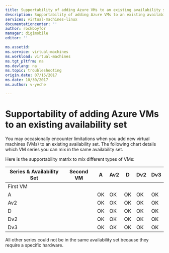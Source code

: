 ```yaml
---
title: Supportability of adding Azure VMs to an existing availability set | Azure
description: Supportability of adding Azure VMs to an existing availability set.
services: virtual-machines-linux
documentationcenter: ''
author: rockboyfor
manager: digimobile
editor: ''

ms.assetid: 
ms.service: virtual-machines
ms.workload: virtual-machines
ms.tgt_pltfrm: na
ms.devlang: na
ms.topic: troubleshooting
origin.date: 07/15/2017
ms.date: 10/30/2017
ms.author: v-yeche

---
```

# Supportability of adding Azure VMs to an existing availability set

You may occasionally encounter limitations when you add new virtual machines (VMs) to an existing availability set. The following chart details which VM series you can mix in the same availability set.

Here is the supportability matrix to mix different types of VMs:

Series & Availability Set|Second VM|A|Av2|D|Dv2|Dv3|
|---|---|---|---|---|---|---|
|First VM|||||||
|A||OK|OK|OK|OK|OK|
|Av2||OK|OK|OK|OK|OK|
|D||OK|OK|OK|OK|OK|
|Dv2||OK|OK|OK|OK|OK|
|Dv3||OK|OK|OK|OK|OK|

All other series could not be in the same availability set because they require a specific hardware.

<!--Not Available on A8/A9 -->

<!--Update_Description: remove A8/A9 due to unsuitable to azure.cn-->

